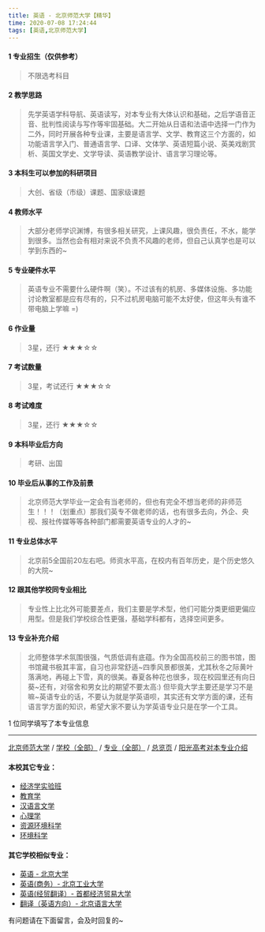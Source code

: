 ```yaml
---
title: 英语 - 北京师范大学【精华】
time: 2020-07-08 17:24:44
tags: [英语,北京师范大学]
---
```

#### 1 专业招生（仅供参考）  
> 不限选考科目 


#### 2 教学思路
> 先学英语学科导航、英语读写，对本专业有大体认识和基础，之后学语音正音、批判性阅读与写作等牢固基础。大二开始从日语和法语中选择一门作为二外，同时开展各种专业课，主要是语言学、文学、教育这三个方面的，如功能语言学入门、普通语言学、口译、文体学、英语短篇小说、英美戏剧赏析、英国文学史、文学导读、英语教学设计、语言学习理论等。


#### 3 本科生可以参加的科研项目
> 大创、省级（市级）课题、国家级课题


#### 4 教师水平
> 大部分老师学识渊博，有很多相关研究，上课风趣，很负责任，不水，能学到很多。当然也会有相对来说不负责不风趣的老师，但自己认真学也是可以学到东西的~


#### 5 专业硬件水平
> 英语专业不需要什么硬件啊（笑）。不过该有的机房、多媒体设施、多功能讨论教室都是应有尽有的，只不过机房电脑可能不太好使，但这年头有谁不带电脑上学嘛 =)


#### 6 作业量
> 3星，还行
★★★☆☆


#### 7 考试数量
> 3星，考试还行
★★★☆☆


#### 8 考试难度
> 3星，还行
★★★☆☆


#### 9 本科毕业后方向
> 考研、出国


#### 10 毕业后从事的工作及前景
> 北京师范大学毕业一定会有当老师的，但也有完全不想当老师的非师范生！！！（划重点）那我们英专不做老师的话，也有很多去向，外企、央视、报社传媒等等各种部门都需要英语专业的人才的~


#### 11 专业总体水平
> 北京前5全国前20左右吧。师资水平高，在校内有百年历史，是个历史悠久的大院~


#### 12 跟其他学校同专业相比
> 专业性上比北外可能要差点，我们主要是学术型，他们可能分类更细更偏应用型。但是我们学校综合性更强，基础学科都有，选择空间更多。


#### 13 专业补充介绍
> 北师整体学术氛围很强，气质低调有底蕴。作为全国高校前三的图书馆，图书馆藏书极其丰富，自习也非常舒适~四季风景都很美，尤其秋冬之际黄叶落满地，再碰上下雪，真的很美。春夏各种花也很多，现在校园里还有向日葵~还有，对宿舍和男女比的期望不要太高:) 但毕竟大学主要还是学习不是嘛~英语专业的话，不要认为就是学英语呗，其实还有文学方面的课，还有语言学方面的知识，希望大家不要认为学英语专业只是在学一个工具。

1 位同学填写了本专业信息
***
[北京师范大学](https://univgo.github.io/2020/07/08/北京师范大学) / [学校（全部）](https://univgo.github.io/2020/07/08/3efa6bcca419) / [专业（全部）](https://univgo.github.io/2020/07/08/2d4c6d3552c2) / [总览页](https://univgo.github.io/2020/07/08/445daeb4fa00) / [阳光高考对本专业介绍](http://gaokao.chsi.com.cn/sch/zyk/view.do?schId=73394602&specId=73383483)
#### 本校其它专业：
- [经济学实验班](https://univgo.github.io/2020/07/08/905157b079f8)
- [教育学](https://univgo.github.io/2020/07/08/2f75c9262b70)
- [汉语言文学](https://univgo.github.io/2020/07/08/3aae24e6fd08)
- [心理学](https://univgo.github.io/2020/07/08/65204f4bc5da)
- [资源环境科学](https://univgo.github.io/2020/07/08/3d3ddaa930cb)
- [环境科学](https://univgo.github.io/2020/07/08/a1a478636052)

#### 其它学校相似专业：
- [英语 - 北京大学](https://univgo.github.io/2020/07/08/0fbdd57bb5ff)
- [英语(商务）- 北京工业大学](https://univgo.github.io/2020/07/08/e24df7ec2a30)
- [英语(经贸翻译）- 首都经济贸易大学](https://univgo.github.io/2020/07/08/f125c53d8ec3)
- [翻译（英语方向）- 北京语言大学](https://univgo.github.io/2020/07/08/dc7bfdf40376)


有问题请在下面留言，会及时回复的~
